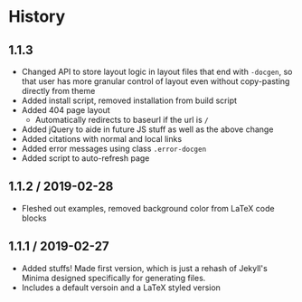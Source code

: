 # History

## 1.1.3
* Changed API to store layout logic in layout files that end with `-docgen`, so
  that user has more granular control of layout even without copy-pasting directly from theme
* Added install script, removed installation from build script
* Added 404 page layout
  * Automatically redirects to baseurl if the url is `/`
* Added jQuery to aide in future JS stuff as well as the above change
* Added citations with normal and local links
* Added error messages using class `.error-docgen`
* Added script to auto-refresh page

## 1.1.2 / 2019-02-28
* Fleshed out examples, removed background color from LaTeX code blocks

## 1.1.1 / 2019-02-27
* Added stuffs! Made first version, which is just a rehash of Jekyll's Minima
  designed specifically for generating files.
* Includes a default versoin and a LaTeX styled version
